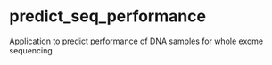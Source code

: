 # predict_seq_performance
Application to predict performance of DNA samples for whole exome sequencing 
